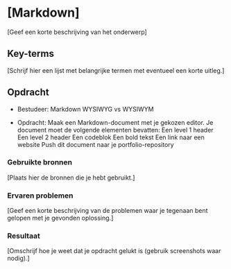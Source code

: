 # [Markdown]

[Geef een korte beschrijving van het onderwerp]

## Key-terms

[Schrijf hier een lijst met belangrijke termen met eventueel een korte uitleg.]

## Opdracht

- Bestudeer:
  Markdown
  WYSIWYG vs WYSIWYM

- Opdracht:
  Maak een Markdown-document met je gekozen editor. Je document moet de volgende elementen bevatten:
  Een level 1 header
  Een level 2 header
  Een codeblok
  Een bold tekst
  Een link naar een website
  Push dit document naar je portfolio-repository

### Gebruikte bronnen

[Plaats hier de bronnen die je hebt gebruikt.]

### Ervaren problemen

[Geef een korte beschrijving van de problemen waar je tegenaan bent gelopen met je gevonden oplossing.]

### Resultaat

[Omschrijf hoe je weet dat je opdracht gelukt is (gebruik screenshots waar nodig).]
